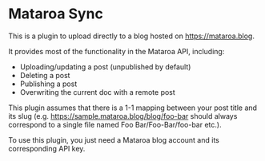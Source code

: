 # Mataroa Sync

This is a plugin to upload directly to a blog hosted on https://mataroa.blog. 

It provides most of the functionality in the Mataroa API, including:
- Uploading/updating a post (unpublished by default)
- Deleting a post
- Publishing a post
- Overwriting the current doc with a remote post

This plugin assumes that there is a 1-1 mapping between your post title and its slug (e.g. https://sample.mataroa.blog/blog/foo-bar should always correspond to a single file named Foo Bar/Foo-Bar/foo-bar etc.).

To use this plugin, you just need a Mataroa blog account and its corresponding API key.
